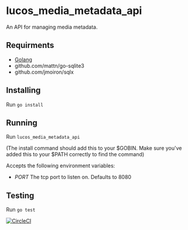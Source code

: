 # lucos_media_metadata_api
An API for managing media metadata.

## Requirments

* [Golang](https://golang.org/)
* github.com/mattn/go-sqlite3
* github.com/jmoiron/sqlx

## Installing
Run `go install`

## Running
Run `lucos_media_metadata_api`

(The install command should add this to your $GOBIN.  Make sure you've added this to your $PATH correctly to find the command)

Accepts the following environment variables:

* *PORT* The tcp port to listen on.  Defaults to 8080

## Testing
Run `go test`

[![CircleCI](https://circleci.com/gh/lucas42/lucos_media_metadata_api.svg?style=shield)](https://circleci.com/gh/lucas42/lucos_media_metadata_api)
